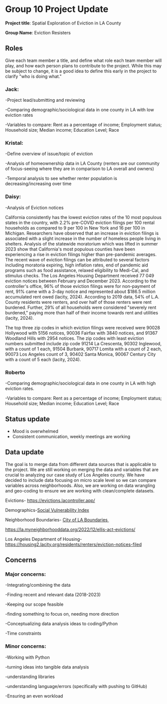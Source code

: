 Group 10 Project Update
=================

**Project title**: Spatial Exploration of Eviction in LA County

**Group Name**: Eviction Resisters

## Roles

Give each team member a title, and define what role each team member will play, and how each person plans to contribute to the project. While this may be subject to change, it is a good idea to define this early in the project to clarify "who is doing what."

### Jack:
-Project lead/submitting and reviewing 

-Comparing demographic/sociological data in one county in LA with low eviction rates

-Variables to compare: Rent as a percentage of income; Employment status; Household size; Median income; Education Level; Race

### Kristal:
-Define overview of issue/topic of eviction

-Analysis of homeownership data in LA County (renters are our community of focus-seeing where they are in comparison to LA overall and owners)

-Temporal analysis to see whether renter population is decreasing/increasing over time

### Daisy: 
-Analysis of Eviction notices

California consistently has the lowest eviction rates of the 10 most populous states in the country, with 2.2% pre-COVID eviction filings per 100 rental households as compared to 9 per 100 in New York and 16 per 100 in Michigan. Researchers have observed that an increase in eviction filings is associated with a slight increase in the number of homeless people living in shelters. Analysis of the statewide moratorium which was lifted in summer 2023 show that California's most populous counties have been experiencing a rise in eviction filings higher than pre-pandemic averages. The recent wave of eviction filings can be attributed to several factors including moratoria expiring, high inflation rates, end of pandemic aid programs such as food assistance, relaxed eligibility to Medi-Cal, and stimulus checks. The Los Angeles Housing Department received 77 049 eviction notices between February and December 2023. According to the controller's office, 96% of those eviction filings were for non-payment of rent, 91% came with a 3-day notice and represented about $186.5 million accumulated rent owed (lacity, 2024). According to 2019 data, 54% of L.A. County residents were renters, and over half of those renters were rent burdened. Further, 29% of all households were considered "severely rent burdened," paying more than half of their income towards rent and utilities (lacity, 2024).

The top three zip codes in which eviction filings were received were 90028 Hollywood with 5156 notices, 90036 Fairfax with 3840 notices, and 91367 Woodland Hills with 2954 notices. The zip codes with least eviction numbers submitted include zip code 91214 La Crescenta, 90302 Inglewood, with a count of 1 each, 91504 Burbank, 90717 Lomita with a count of 2 each, 90073 Los Angeles count of 3, 90402 Santa Monica, 90067 Century City with a count of 5 each (lacity, 2024).

### Roberto
-Comparing demographic/sociological data in one county in LA with high eviction rates. 

-Variables to compare: Rent as a percentage of income; Employment status; Household size; Median income; Education Level; Race


## Status update 
- Mood is overwhelmed
- Consistent communication, weekly meetings are working

## Data update
The goal is to merge data from different data sources that is applicable to the project. We are still working on merging the data and variables that are crucial to analyzing our case study of Los Angeles county. We have decided to include data focusing on micro scale level so we can compare variables across neighborhoods. Also, we are working on data wrangling and geo-coding to ensure we are working with clean/complete datasets.

Evictions- <https://evictions.lacontroller.app/>

Demographics-[Social Vulnerability Index](https://geohub.lacity.org/datasets/22a282d39cac49d5bb0ba1641b4358ac_0/explore?location=34.020244%2C-118.411800%2C11.21)

Neighborhood Boundaries- [City of LA Boundaries ](https://geohub.lacity.org/datasets/d6c55385a0e749519f238b77135eafac/explore)

<https://la.myneighborhooddata.org/2022/12/ellis-act-evictions/>

Los Angeles Department of Housing-
<https://housing2.lacity.org/residents/renters/eviction-notices-filed>

## Concerns
### Major concerns:
-Integrating/combining the data

-Finding recent and relevant data (2018-2023)

-Keeping our scope feasible

-finding something to focus on, needing more direction

-Conceptualizing data analysis ideas to coding/Python

-Time constraints

### Minor concerns:
-Working with Python

-turning ideas into tangible data analysis

-understanding libraries

-understanding language/errors (specifically with pushing to GitHub)

-Ensuring an even workload
